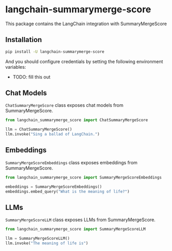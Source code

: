 # langchain-summarymerge-score

This package contains the LangChain integration with SummaryMergeScore

## Installation

```bash
pip install -U langchain-summarymerge-score
```

And you should configure credentials by setting the following environment variables:

* TODO: fill this out

## Chat Models

`ChatSummaryMergeScore` class exposes chat models from SummaryMergeScore.

```python
from langchain_summarymerge_score import ChatSummaryMergeScore

llm = ChatSummaryMergeScore()
llm.invoke("Sing a ballad of LangChain.")
```

## Embeddings

`SummaryMergeScoreEmbeddings` class exposes embeddings from SummaryMergeScore.

```python
from langchain_summarymerge_score import SummaryMergeScoreEmbeddings

embeddings = SummaryMergeScoreEmbeddings()
embeddings.embed_query("What is the meaning of life?")
```

## LLMs
`SummaryMergeScoreLLM` class exposes LLMs from SummaryMergeScore.

```python
from langchain_summarymerge_score import SummaryMergeScoreLLM

llm = SummaryMergeScoreLLM()
llm.invoke("The meaning of life is")
```
